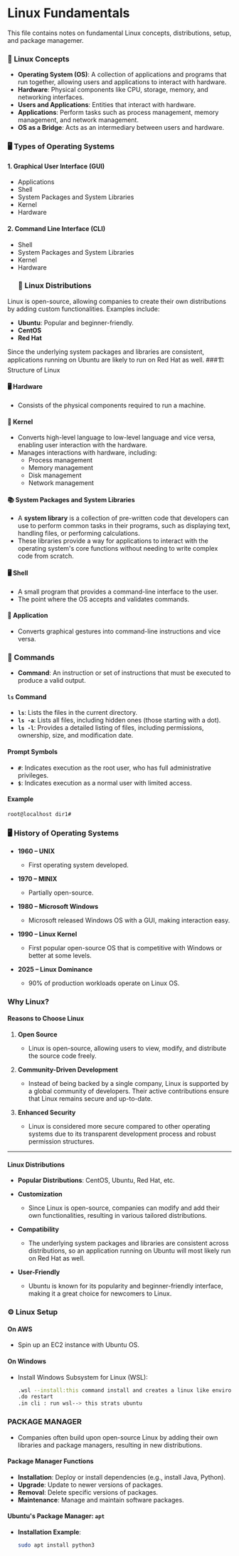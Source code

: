# Linux Fundamentals

This file contains notes on fundamental Linux concepts, distributions, setup, and package managemer.

### 🔧 Linux Concepts

- **Operating System (OS)**: A collection of applications and programs that run together, allowing users and applications to interact with hardware.
- **Hardware**: Physical components like CPU, storage, memory, and networking interfaces.
- **Users and Applications**: Entities that interact with hardware.
- **Applications**: Perform tasks such as process management, memory management, and network management.
- **OS as a Bridge**: Acts as an intermediary between users and hardware.

### 🖥️ Types of Operating Systems
#### 1. Graphical User Interface (GUI)

- Applications
- Shell
- System Packages and System Libraries
- Kernel
- Hardware
#### 2. Command Line Interface (CLI)

- Shell
- System Packages and System Libraries
- Kernel
- Hardware
  ### 🐧 Linux Distributions

Linux is open-source, allowing companies to create their own distributions by adding custom functionalities. Examples include:

- **Ubuntu**: Popular and beginner-friendly.
- **CentOS**
- **Red Hat**

Since the underlying system packages and libraries are consistent, applications running on Ubuntu are likely to run on Red Hat as well.
###🏗️ Structure of Linux

#### 🖥️ Hardware

- Consists of the physical components required to run a machine.

#### 🧠 Kernel

- Converts high-level language to low-level language and vice versa, enabling user interaction with the hardware.
- Manages interactions with hardware, including:
  - Process management
  - Memory management
  - Disk management
  - Network management

#### 📚 System Packages and System Libraries

- A **system library** is a collection of pre-written code that developers can use to perform common tasks in their programs, such as displaying text, handling files, or performing calculations.
- These libraries provide a way for applications to interact with the operating system's core functions without needing to write complex code from scratch.

#### 🖥️ Shell

- A small program that provides a command-line interface to the user.
- The point where the OS accepts and validates commands.

#### 🧩 Application

- Converts graphical gestures into command-line instructions and vice versa.
### 🧾 Commands

- **Command**: An instruction or set of instructions that must be executed to produce a valid output.

#### `ls` Command

- **`ls`**: Lists the files in the current directory.
- **`ls -a`**: Lists all files, including hidden ones (those starting with a dot).
- **`ls -l`**: Provides a detailed listing of files, including permissions, ownership, size, and modification date.
#### Prompt Symbols

- **`#`**: Indicates execution as the root user, who has full administrative privileges.
- **`$`**: Indicates execution as a normal user with limited access.
#### Example 

```bash
root@localhost dir1#
```
### 🖥️ History of Operating Systems


- **1960 – UNIX**
  - First operating system developed.

- **1970 – MINIX**
  - Partially open-source.

- **1980 – Microsoft Windows**
  - Microsoft released Windows OS with a GUI, making interaction easy.

- **1990 – Linux Kernel**
  - First popular open-source OS that is competitive with Windows or better at some levels.

- **2025 – Linux Dominance**
  - 90% of production workloads operate on Linux OS.
### Why Linux?

#### Reasons to Choose Linux

1. **Open Source**
   - Linux is open-source, allowing users to view, modify, and distribute the source code freely.

2. **Community-Driven Development**
   - Instead of being backed by a single company, Linux is supported by a global community of developers. Their active contributions ensure that Linux remains secure and up-to-date.

3. **Enhanced Security**
   - Linux is considered more secure compared to other operating systems due to its transparent development process and robust permission structures.

---

#### Linux Distributions

- **Popular Distributions**: CentOS, Ubuntu, Red Hat, etc.

- **Customization**
  - Since Linux is open-source, companies can modify and add their own functionalities, resulting in various tailored distributions.

- **Compatibility**
  - The underlying system packages and libraries are consistent across distributions, so an application running on Ubuntu will most likely run on Red Hat as well.

- **User-Friendly**
  - Ubuntu is known for its popularity and beginner-friendly interface, making it a great choice for newcomers to Linux.





### ⚙️ Linux Setup

#### On AWS

- Spin up an EC2 instance with Ubuntu OS.

#### On Windows

- Install Windows Subsystem for Linux (WSL):
  ```bash
  .wsl --install:this command install and creates a linux like environment in our windows machen
  .do restart
  .in cli : run wsl--> this strats ubuntu
  ```
### PACKAGE MANAGER


- Companies often build upon open-source Linux by adding their own libraries and package managers, resulting in new distributions.


#### Package Manager Functions

- **Installation**: Deploy or install dependencies (e.g., install Java, Python).
- **Upgrade**: Update to newer versions of packages.
- **Removal**: Delete specific versions of packages.
- **Maintenance**: Manage and maintain software packages.

#### Ubuntu's Package Manager: `apt`

- **Installation Example**:
  ```bash
  sudo apt install python3
  ```

